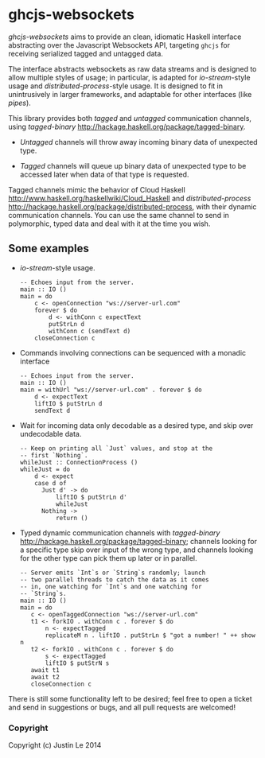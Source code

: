 ghcjs-websockets
================

*ghcjs-websockets* aims to provide an clean, idiomatic Haskell interface
abstracting over the Javascript Websockets API, targeting `ghcjs` for
receiving serialized tagged and untagged data.

The interface abstracts websockets as raw data streams and is designed to
allow multiple styles of usage; in particular, is adapted for
*io-stream*-style usage and *distributed-process*-style usage.  It is designed
to fit in unintrusively in larger frameworks, and adaptable for other
interfaces (like *pipes*).

This library provides both *tagged* and *untagged* communication channels,
using *tagged-binary* <http://hackage.haskell.org/package/tagged-binary>.

* *Untagged* channels will throw away incoming binary data of unexpected type.

* *Tagged* channels will queue up binary data of unexpected type to be
  accessed later when data of that type is requested.

Tagged channels mimic the behavior of Cloud Haskell
<http://www.haskell.org/haskellwiki/Cloud_Haskell> and *distributed-process*
<http://hackage.haskell.org/package/distributed-process>, with their dynamic
communication channels.  You can use the same channel to send in polymorphic,
typed data and deal with it at the time you wish.

Some examples
-------------

* *io-stream*-style usage.

      -- Echoes input from the server.
      main :: IO ()
      main = do
          c <- openConnection "ws://server-url.com"
          forever $ do
              d <- withConn c expectText
              putStrLn d
              withConn c (sendText d)
          closeConnection c

* Commands involving connections can be sequenced with a monadic interface

      -- Echoes input from the server.
      main :: IO ()
      main = withUrl "ws://server-url.com" . forever $ do
          d <- expectText
          liftIO $ putStrLn d
          sendText d

* Wait for incoming data only decodable as a desired type, and skip over
  undecodable data.

      -- Keep on printing all `Just` values, and stop at the
      -- first `Nothing`.
      whileJust :: ConnectionProcess ()
      whileJust = do
          d <- expect
          case d of
            Just d' -> do
                liftIO $ putStrLn d'
                whileJust
            Nothing ->
                return ()

* Typed dynamic communication channels with *tagged-binary*
  <http://hackage.haskell.org/package/tagged-binary>; channels looking for a
  specific type skip over input of the wrong type, and channels looking for
  the other type can pick them up later or in parallel.

      -- Server emits `Int`s or `String`s randomly; launch
      -- two parallel threads to catch the data as it comes
      -- in, one watching for `Int`s and one watching for
      -- `String`s.
      main :: IO ()
      main = do
         c <- openTaggedConnection "ws://server-url.com"
         t1 <- forkIO . withConn c . forever $ do
             n <- expectTagged
             replicateM n . liftIO . putStrLn $ "got a number! " ++ show n
         t2 <- forkIO . withConn c . forever $ do
             s <- expectTagged
             liftIO $ putStrN s
         await t1
         await t2
         closeConnection c

There is still some functionality left to be desired; feel free to open a
ticket and send in suggestions or bugs, and all pull requests are welcomed!

### Copyright

Copyright (c) Justin Le 2014
